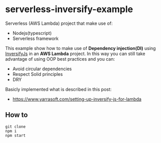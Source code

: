 # serverless-inversify-example

Serverless (AWS Lambda) project that make use of:
- Nodejs(typescript)
- Serverless framework

This example show how to make use of **Dependency injection(DI)** using [InversifyJs](https://github.com/inversify/InversifyJS) in an **AWS Lambda** project.
In this way you can still take advantage of using OOP best practices and you can:
- Avoid circular dependencies
- Respect Solid principles
- DRY

Basicly implemented what is described in this post: 
- https://www.yarrasoft.com/setting-up-inversify-js-for-lambda

## How to

    git clone
    npm i
    npm start